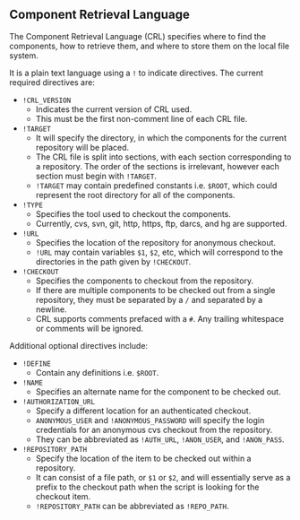 ## Component Retrieval Language

The Component Retrieval Language (CRL) specifies where to find the components, how to retrieve them, and where to store them on the local file system. 

It is a plain text language using a `!` to indicate directives. The current required directives are:

- `!CRL_VERSION`
	- Indicates the current version of CRL used.
	- This must be the first non-comment line of each CRL file.
- `!TARGET`
	- It will specify the directory, in which the components for the current repository will be placed.
	- The CRL file is split into sections, with each section corresponding to a repository. The order of the sections is irrelevant, however each section must begin with `!TARGET`.
	- `!TARGET` may contain predefined constants i.e. `$ROOT`, which could represent the root directory for all of the components.
- `!TYPE`
	- Specifies the tool used to checkout the components.
	- Currently, cvs, svn, git, http, https, ftp, darcs, and hg are supported.
- `!URL`
	- Specifies the location of the repository for anonymous checkout.
	- `!URL` may contain variables `$1`, `$2`, etc, which will correspond to the directories in the path given by `!CHECKOUT`.
- `!CHECKOUT`
	- Specifies the components to checkout from the repository.
	- If there are multiple components to be checked out from a single repository, they must be separated by a `/` and separated by a newline. 
	- CRL supports comments prefaced with a `#`. Any trailing whitespace or comments will be ignored.

Additional optional directives include:

- `!DEFINE`
	- Contain any definitions i.e. `$ROOT`.
- `!NAME`
	- Specifies an alternate name for the component to be checked out.
- `!AUTHORIZATION_URL`
	- Specify a different location for an authenticated checkout.
	- `ANONYMOUS_USER` and `!ANONYMOUS_PASSWORD` will specify the login credentials for an anonymous cvs checkout from the repository.
	- They can be abbreviated as `!AUTH_URL`, `!ANON_USER`, and `!ANON_PASS`.
- `!REPOSITORY_PATH`
	- Specify the location of the item to be checked out within a repository.
	- It can consist of a file path, or `$1` or `$2`, and will essentially serve as a prefix to the checkout path when the script is looking for the checkout item.
	- `!REPOSITORY_PATH` can be abbreviated as `!REPO_PATH`.